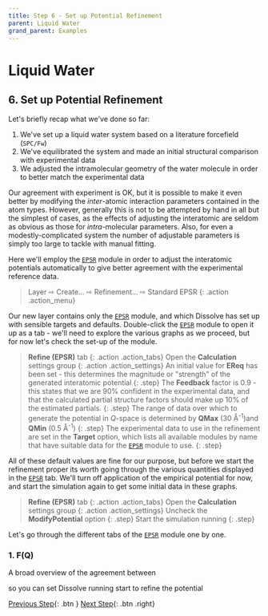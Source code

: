 ```yaml
---
title: Step 6 - Set up Potential Refinement
parent: Liquid Water
grand_parent: Examples
---
```

# Liquid Water

## 6. Set up Potential Refinement

Let's briefly recap what we've done so far:

1. We've set up a liquid water system based on a literature forcefield (`SPC/Fw`)
2. We've equilibrated the system and made an initial structural comparison with experimental data
2. We adjusted the intramolecular geometry of the water molecule in order to better match the experimental data

Our agreement with experiment is OK, but it is possible to make it even better by modifying the _inter_-atomic interaction parameters contained in the atom types. However, generally this is not to be attempted by hand in all but the simplest of cases, as the effects of adjusting the interatomic are seldom as obvious as those for _intra_-molecular parameters. Also, for even a modestly-complicated system the number of adjustable parameters is simply too large to tackle with manual fitting.

Here we'll employ the [`EPSR`](/userguide/modules/epsr) module in order to adjust the interatomic potentials automatically to give better agreement with the experimental reference data.

> Layer &#8680; Create... &#8680; Refinement... &#8680; Standard EPSR
{: .action .action_menu}

Our new layer contains only the [`EPSR`](/userguide/modules/epsr) module, and which Dissolve has set up with sensible targets and defaults. Double-click the [`EPSR`](/userguide/modules/epsr) module to open it up as a tab - we'll need to explore the various graphs as we proceed, but for now let's check the set-up of the module.

> **Refine (EPSR)** tab
{: .action .action_tabs}
> Open the **Calculation** settings group
{: .action .action_settings}
> An initial value for **EReq** has been set - this determines the magnitude or "strength" of the generated interatomic potential
{: .step}
> The **Feedback** factor is 0.9 - this states that we are 90% confident in the experimental data, and that the calculated partial structure factors should make up 10% of the estimated partials.
{: .step}
> The range of data over which to generate the potential in _Q_-space is determined by **QMax** (30 &#8491;<sup>-1</sup>)and **QMin** (0.5 &#8491;<sup>-1</sup>)
{: .step}
> The experimental data to use in the refinement are set in the **Target** option, which lists all available modules by name that have suitable data for the [`EPSR`](/userguide/modules/epsr) module to use.
{: .step}

All of these default values are fine for our purpose, but before we start the refinement proper its worth going through the various quantities displayed in the  [`EPSR`](/userguide/modules/epsr) tab. We'll turn off application of the empirical potential for now, and start the simulation again to get some initial data in these graphs.

> **Refine (EPSR)** tab
{: .action .action_tabs}
> Open the **Calculation** settings group
{: .action .action_settings}
> Uncheck the **ModifyPotential** option
{: .step}
> Start the simulation running
{: .step}

Let's go through the different tabs of the [`EPSR`](/userguide/modules/epsr) module one by one.

### 1. F(Q)

A broad overview of the agreement between 

so you can set Dissolve running start to refine the potential

[Previous Step](step5.md){: .btn }   [Next Step](step7.md){: .btn .right}
